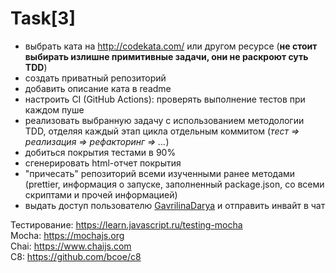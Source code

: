 # Task[3]
- выбрать ката на http://codekata.com/ или другом ресурсе (**не стоит выбирать излишне примитивные задачи, они не раскроют суть TDD**)
- создать приватный репозиторий
- добавить описание ката в readme
- настроить CI (GitHub Actions): проверять выполнение тестов при каждом пуше
- реализовать выбранную задачу с использованием методологии TDD, отделяя каждый этап цикла отдельным коммитом (_тест => реализация => рефакторинг => …_)
- добиться покрытия тестами в 90%
- сгенерировать html-отчет покрытия
- "причесать" репозиторий всеми изученными ранее методами (prettier, информация о запуске, заполненный package.json, со всеми скриптами и прочей информацией)
- выдать доступ пользователю [GavrilinaDarya](https://github.com/GavrilinaDarya) и отправить инвайт в чат

Тестирование: https://learn.javascript.ru/testing-mocha \
Mocha: https://mochajs.org \
Сhai: https://www.chaijs.com \
С8: https://github.com/bcoe/c8
